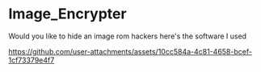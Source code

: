 # Image_Encrypter

Would you like to hide an image rom hackers here's the software I used


https://github.com/user-attachments/assets/10cc584a-4c81-4658-bcef-1cf73379e4f7

